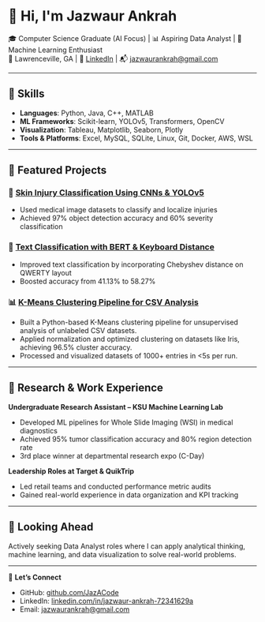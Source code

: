 # 👋 Hi, I'm Jazwaur Ankrah

🎓 Computer Science Graduate (AI Focus) | 📊 Aspiring Data Analyst | 🤖 Machine Learning Enthusiast  
📍 Lawrenceville, GA | 🔗 [LinkedIn](https://linkedin.com/in/jazwaurankrah/) | 📬 jazwaurankrah@gmail.com

---

## 🔧 Skills
- **Languages**: Python, Java, C++, MATLAB
- **ML Frameworks**: Scikit-learn, YOLOv5, Transformers, OpenCV
- **Visualization**: Tableau, Matplotlib, Seaborn, Plotly
- **Tools & Platforms**: Excel, MySQL, SQLite, Linux, Git, Docker, AWS, WSL

---

## 📂 Featured Projects

### 🧠 [Skin Injury Classification Using CNNs & YOLOv5](https://github.com/jazwaurankrah/)
- Used medical image datasets to classify and localize injuries
- Achieved 97% object detection accuracy and 60% severity classification

### 💬 [Text Classification with BERT & Keyboard Distance](https://github.com/jazwaurankrah/)
- Improved text classification by incorporating Chebyshev distance on QWERTY layout
- Boosted accuracy from 41.13% to 58.27%

### 📊 [K-Means Clustering Pipeline for CSV Analysis](https://github.com/jazwaurankrah/)
- Built a Python-based K-Means clustering pipeline for unsupervised analysis of unlabeled CSV datasets.
- Applied normalization and optimized clustering on datasets like Iris, achieving 96.5% cluster accuracy.
- Processed and visualized datasets of 1000+ entries in <5s per run.

---

## 🧪 Research & Work Experience

**Undergraduate Research Assistant – KSU Machine Learning Lab**  
- Developed ML pipelines for Whole Slide Imaging (WSI) in medical diagnostics  
- Achieved 95% tumor classification accuracy and 80% region detection rate  
- 3rd place winner at departmental research expo (C-Day)

**Leadership Roles at Target & QuikTrip**  
- Led retail teams and conducted performance metric audits  
- Gained real-world experience in data organization and KPI tracking

---

## 🚀 Looking Ahead
Actively seeking Data Analyst roles where I can apply analytical thinking, machine learning, and data visualization to solve real-world problems.

---

🔗 **Let’s Connect**  
- GitHub: [github.com/JazACode](https://github.com/jazwaurankrah/)  
- LinkedIn: [linkedin.com/in/jazwaur-ankrah-72341629a](https://linkedin.com/in/jazwaurankrah/)  
- Email: jazwaurankrah@gmail.com
